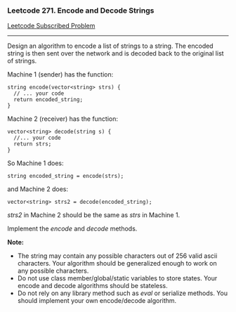 ### Leetcode 271. Encode and Decode Strings
[Leetcode Subscribed Problem](https://leetcode.com/problems/encode-and-decode-strings/)

---

Design an algorithm to encode a list of strings to a string. The encoded string is then sent over the network and is decoded back to the original list of strings.

Machine 1 (sender) has the function:
```
string encode(vector<string> strs) {
  // ... your code
  return encoded_string;
}
```

Machine 2 (receiver) has the function:
```
vector<string> decode(string s) {
  //... your code
  return strs;
}
```
 
So Machine 1 does:
```
string encoded_string = encode(strs);
```
 
and Machine 2 does:
```
vector<string> strs2 = decode(encoded_string);
```

*strs2* in Machine 2 should be the same as *strs* in Machine 1.

Implement the *encode* and *decode* methods.

**Note:**
- The string may contain any possible characters out of 256 valid ascii characters. Your algorithm should be generalized enough to work on any possible characters.
- Do not use class member/global/static variables to store states. Your encode and decode algorithms should be stateless.
- Do not rely on any library method such as *eval* or serialize methods. You should implement your own encode/decode algorithm.
